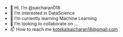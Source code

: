 - 👋 Hi, I’m @saicharan018
- 👀 I’m interested in DataScience
- 🌱 I’m currently learning Machine Learning
- 💞️ I’m looking to collaborate on ...
- 📫 How to reach me kotekalsaicharan18@gmail.com

<!---
saicharan018/saicharan018 is a ✨ special ✨ repository because its `README.md` (this file) appears on your GitHub profile.
You can click the Preview link to take a look at your changes.
--->
